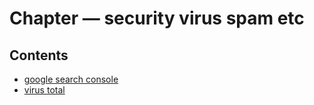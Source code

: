 ﻿
# Chapter &mdash; security virus spam etc
## Contents
 
* [google search console](google_search_console.md)
* [virus total](virus_total.md)
